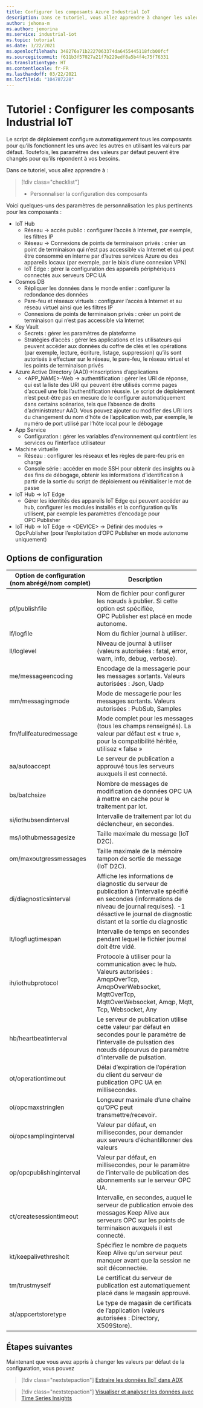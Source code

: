 ```yaml
---
title: Configurer les composants Azure Industrial IoT
description: Dans ce tutoriel, vous allez apprendre à changer les valeurs par défaut de la configuration.
author: jehona-m
ms.author: jemorina
ms.service: industrial-iot
ms.topic: tutorial
ms.date: 3/22/2021
ms.openlocfilehash: 348276a71b2227063374da6455445118fcb00fcf
ms.sourcegitcommit: f611b3f57027a21f7b229edf8a5b4f4c75f76331
ms.translationtype: HT
ms.contentlocale: fr-FR
ms.lasthandoff: 03/22/2021
ms.locfileid: "104787228"
---
```

# <a name="tutorial-configure-the-industrial-iot-components"></a>Tutoriel : Configurer les composants Industrial IoT

Le script de déploiement configure automatiquement tous les composants pour qu’ils fonctionnent les uns avec les autres en utilisant les valeurs par défaut. Toutefois, les paramètres des valeurs par défaut peuvent être changés pour qu’ils répondent à vos besoins.

Dans ce tutoriel, vous allez apprendre à :

> [!div class="checklist"]
> * Personnaliser la configuration des composants


Voici quelques-uns des paramètres de personnalisation les plus pertinents pour les composants :
* IoT Hub
    * Réseau → accès public : configurer l’accès à Internet, par exemple, les filtres IP
    * Réseau → Connexions de points de terminaison privés : créer un point de terminaison qui n’est pas accessible via Internet et qui peut être consommé en interne par d’autres services Azure ou des appareils locaux (par exemple, par le biais d’une connexion VPN)
    * IoT Edge : gérer la configuration des appareils périphériques connectés aux serveurs OPC UA 
* Cosmos DB
    * Répliquer les données dans le monde entier : configurer la redondance des données
    * Pare-feu et réseaux virtuels : configurer l’accès à Internet et au réseau virtuel ainsi que les filtres IP
    * Connexions de points de terminaison privés : créer un point de terminaison qui n’est pas accessible via Internet 
* Key Vault
    * Secrets : gérer les paramètres de plateforme
    * Stratégies d’accès : gérer les applications et les utilisateurs qui peuvent accéder aux données du coffre de clés et les opérations (par exemple, lecture, écriture, listage, suppression) qu’ils sont autorisés à effectuer sur le réseau, le pare-feu, le réseau virtuel et les points de terminaison privés
* Azure Active Directory (AAD)→Inscriptions d’applications
    * <APP_NAME>-Web → authentification : gérer les URI de réponse, qui est la liste des URI qui peuvent être utilisés comme pages d’accueil une fois l’authentification réussie. Le script de déploiement n’est peut-être pas en mesure de le configurer automatiquement dans certains scénarios, tels que l’absence de droits d’administrateur AAD. Vous pouvez ajouter ou modifier des URI lors du changement du nom d’hôte de l’application web, par exemple, le numéro de port utilisé par l’hôte local pour le débogage
* App Service
    * Configuration : gérer les variables d’environnement qui contrôlent les services ou l’interface utilisateur
* Machine virtuelle
    * Réseau : configurer les réseaux et les règles de pare-feu pris en charge
    * Console série : accéder en mode SSH pour obtenir des insights ou à des fins de débogage, obtenir les informations d’identification à partir de la sortie du script de déploiement ou réinitialiser le mot de passe
* IoT Hub → IoT Edge
    * Gérer les identités des appareils IoT Edge qui peuvent accéder au hub, configurer les modules installés et la configuration qu’ils utilisent, par exemple les paramètres d’encodage pour OPC Publisher
* IoT Hub → IoT Edge → \<DEVICE> → Définir des modules → OpcPublisher (pour l’exploitation d’OPC Publisher en mode autonome uniquement)


## <a name="configuration-options"></a>Options de configuration

|Option de configuration (nom abrégé/nom complet)    |    Description   |
|----------------------------------------------|------------------|
pf/publishfile |Nom de fichier pour configurer les nœuds à publier. Si cette option est spécifiée, OPC Publisher est placé en mode autonome.
lf/logfile |Nom du fichier journal à utiliser.
ll/loglevel |Niveau de journal à utiliser (valeurs autorisées : fatal, error, warn, info, debug, verbose).
me/messageencoding |Encodage de la messagerie pour les messages sortants. Valeurs autorisées : Json, Uadp
mm/messagingmode |Mode de messagerie pour les messages sortants. Valeurs autorisées : PubSub, Samples
fm/fullfeaturedmessage |Mode complet pour les messages (tous les champs renseignés). La valeur par défaut est « true », pour la compatibilité héritée, utilisez « false »
aa/autoaccept |Le serveur de publication a approuvé tous les serveurs auxquels il est connecté.
bs/batchsize |Nombre de messages de modification de données OPC UA à mettre en cache pour le traitement par lot.
si/iothubsendinterval |Intervalle de traitement par lot du déclencheur, en secondes.
ms/iothubmessagesize |Taille maximale du message (IoT D2C).
om/maxoutgressmessages |Taille maximale de la mémoire tampon de sortie de message (IoT D2C).
di/diagnosticsinterval |Affiche les informations de diagnostic du serveur de publication à l’intervalle spécifié en secondes (informations de niveau de journal requises). -1 désactive le journal de diagnostic distant et la sortie du diagnostic
lt/logflugtimespan |Intervalle de temps en secondes pendant lequel le fichier journal doit être vidé.
ih/iothubprotocol |Protocole à utiliser pour la communication avec le hub. Valeurs autorisées : AmqpOverTcp, AmqpOverWebsocket, MqttOverTcp, MqttOverWebsocket, Amqp, Mqtt, Tcp, Websocket, Any
hb/heartbeatinterval |Le serveur de publication utilise cette valeur par défaut en secondes pour le paramètre de l’intervalle de pulsation des nœuds dépourvus de paramètre d’intervalle de pulsation.
ot/operationtimeout |Délai d’expiration de l’opération du client du serveur de publication OPC UA en millisecondes.
ol/opcmaxstringlen |Longueur maximale d’une chaîne qu’OPC peut transmettre/recevoir.
oi/opcsamplinginterval |Valeur par défaut, en millisecondes, pour demander aux serveurs d’échantillonner des valeurs
op/opcpublishinginterval |Valeur par défaut, en millisecondes, pour le paramètre de l’intervalle de publication des abonnements sur le serveur OPC UA.
ct/createsessiontimeout |Intervalle, en secondes, auquel le serveur de publication envoie des messages Keep Alive aux serveurs OPC sur les points de terminaison auxquels il est connecté.
kt/keepalivethresholt |Spécifiez le nombre de paquets Keep Alive qu’un serveur peut manquer avant que la session ne soit déconnectée.
tm/trustmyself |Le certificat du serveur de publication est automatiquement placé dans le magasin approuvé.
at/appcertstoretype |Le type de magasin de certificats de l’application (valeurs autorisées : Directory, X509Store).


## <a name="next-steps"></a>Étapes suivantes
Maintenant que vous avez appris à changer les valeurs par défaut de la configuration, vous pouvez 

> [!div class="nextstepaction"]
> [Extraire les données IIoT dans ADX](tutorial-industrial-iot-azure-data-explorer.md)

> [!div class="nextstepaction"]
> [Visualiser et analyser les données avec Time Series Insights](tutorial-visualize-data-time-series-insights.md)
